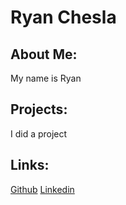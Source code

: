 <h1>Ryan Chesla</h1>
<h2>
  About Me:
</h2>
<p>
  My name is Ryan
</p>
<h2>
  Projects:
</h2>
<p>
  I did a project
</p>
<h2>
  Links:
</h2>
<a href="https://github.com/cheslar">Github</a>
<a href="https://www.linkedin.com/in/cheslar/">Linkedin</a>

